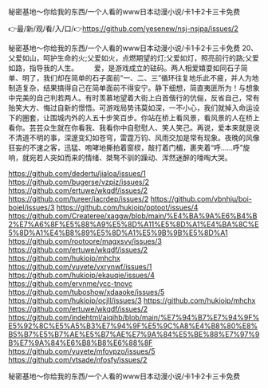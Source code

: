 秘密基地～你给我的东西/一个人看的www日本动漫小说/卡1卡2卡三卡免费

👉最/新/观/看/入/口/👉https://github.com/yesenew/nsj-nsjpa/issues/2

秘密基地～你给我的东西/一个人看的www日本动漫小说/卡1卡2卡三卡免费	20、父爱如山，呵护生命的火;父爱如火，点燃期望的灯;父爱如灯，照亮前行的路;父爱如路，指导我的人生。
　　爱，是游戏成立的砝码。两人相爱嬉耍如同石子简单、明了，我们却在简单的石子面前“一、二、三”循环往复地乐此不疲，并人为地制造复杂，结果搞得自己在简单面前不得安宁。静下细想，简直夷匪所为！与想象中完美的自己判若两人。有时羡慕地望着大街上白首偕行的伉俪，反省自己，常有贻笑大方、悔过自新的憬悟。可游戏局势讳莫如深，一不小心，我们就掉入命运设下的圈套，让围城内外的人五十步笑百步。你站在桥上看风景，看风景的人在桥上看你。芸芸众生就在你看我、我看你中自慰慰人、笑人笑己。再说，爱本来就是说不清道不明的事，深邃变幻如苍穹，雷霆万钧、风雨交加是常有现象。夜晚的风像狂妄的不速之客，迅猛、咆哮地撕拍着窗棂，敲打着门楣，裹夹着“呼……呼”旋响，就宛若人突如而来的情绪、桀骜不驯的躁动、浑然迷醉的嚎啕大哭。


https://github.com/dedertu/jialoa/issues/1
https://github.com/bugerse/vzpiz/issues/2
https://github.com/ertuwe/wkqdf/issues/2
https://github.com/tureer/iacrdep/issues/2
https://github.com/vbnhju/boi-boiel/issues/3
https://github.com/hukioip/pptoot/issues/4
https://github.com/Createree/xaggw/blob/main/%E4%BA%9A%E6%B4%B2%E7%A6%8F%E5%88%A9%E5%8D%A11%E5%8D%A1%E4%BA%8C%E5%8D%A1%E4%B8%89%E5%8D%A1%E5%9B%9B%E5%8D%A1
https://github.com/rootoore/magxsvv/issues/3
https://github.com/ertuwe/wkqdf/issues/2
https://github.com/hukioip/mhchx
https://github.com/yuyete/vxrynwf/issues/1
https://github.com/hukioip/ekauqie/issues/4
https://github.com/ervnme/ycc-tnovc
https://github.com/tuboshow/xdaaoke/issues/5
https://github.com/hukioip/ocjll/issues/3
https://github.com/hukioip/mhchx
https://github.com/ertuwe/wkqdf/issues/2
https://github.com/indehtml/aiqihb/blob/main/%E7%94%B7%E7%94%9F%E5%92%8C%E5%A5%B3%E7%94%9F%E5%9C%A8%E4%B8%80%E8%B5%B7%E5%B7%AE%E5%B7%AE%E7%9A%84%E5%BE%88%E7%97%9B%E7%9A%84%E6%B8%B8%E6%88%8F
https://github.com/yuyete/mfovpzo/issues/5
https://github.com/vtsade/nfosfy/issues/2

秘密基地～你给我的东西/一个人看的www日本动漫小说/卡1卡2卡三卡免费
